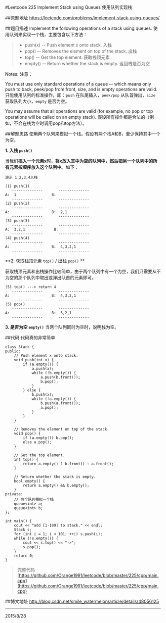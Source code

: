 #Leetcode 225 Implement Stack using Queues 使用队列实现栈

##原题地址
https://leetcode.com/problems/implement-stack-using-queues/

##题目描述
Implement the following operations of a stack using queues.
使用队列来实现一个栈，主要包含以下方法：

> - push(x) -- Push element x onto stack. 入栈
> - pop() -- Removes the element on top of the stack. 出栈
> - top() -- Get the top element. 获取栈顶元素
> - empty() -- Return whether the stack is empty. 返回栈是否为空

Notes:
注意：

You must use only standard operations of a queue -- which means only push to back, peek/pop from front, size, and is empty operations are valid.
只能使用队列的标准操作，即：`push` 在队尾插入，`peek/pop` 从队首弹出，`size` 获取队列大小，`empty` 是否为空。

You may assume that all operations are valid (for example, no pop or top operations will be called on an empty stack).
假设所有操作都是合法的（例如，不会在栈为空时调用pop和top方法）。

##解题思路
使用两个队列来模拟一个栈。假设有两个栈A和B，至少保持其中一个为空。

**1. 入栈 `push()`**

当我们**插入一个元素x时，将x放入其中为空的队列中，然后把另一个队列中的所有元素按顺序放入这个队列中**。如下：

    演示 1,2,3,4入栈

    (1) push(1)
       --------------       --------------
    A:  1                B:               
       --------------       --------------
    (2) push(2)
       --------------       --------------
    A:                   B:  2,1           
       --------------       --------------
    (3) push(3)
       --------------       --------------
    A:  3,2,1             B:                
       --------------       --------------
    (4) push(4)
       --------------       --------------
    A:                   B:  4,3,2,1               
       --------------       --------------

**2. 获取栈顶元素 `top()` / 出栈 `pop()` **

获取栈顶元素和出栈操作比较简单，由于两个队列中有一个为空，我们只需要从不为空的那个队列中取出或弹出队首的元素即可。

    (5) top() ---> return 4
       --------------       --------------
    A:                   B:  4,3,2,1               
       --------------       --------------
    (5) pop()
       --------------       --------------
    A:                   B:  3,2,1               
       --------------       --------------

**3. 是否为空 `empty()`**
当两个队列同时为空时，说明栈为空。

##代码
代码真的非常简单

```
class Stack {
public:
    // Push element x onto stack.
    void push(int x) {
        if (a.empty()) {
            a.push(x);
            while (!b.empty()) {
                a.push(b.front());
                b.pop();
            }
        } else {
            b.push(x);
            while (!a.empty()) {
                b.push(a.front());
                a.pop();
            }
        }
    }
    
    // Removes the element on top of the stack.
    void pop() {
        if (a.empty()) b.pop();
        else a.pop();
    }
    
    // Get the top element.
    int top() {
        return a.empty() ? b.front() : a.front();
    }

    // Return whether the stack is empty.
    bool empty() {
        return a.empty() && b.empty();
    }
private:
    // 两个队列模拟一个栈
    queue<int> a;
    queue<int> b;
};

int main() {
    cout << "add [1-100] to stack." << endl;
    Stack s;
    for (int i = 1; i < 101; ++i) s.push(i);
    while (!s.empty()) {
        cout << s.top() << "->";
        s.pop();
    }
    return 0;
}
```

> 完整代码 [https://github.com/Orange1991/leetcode/blob/master/225/cpp/main.cpp](https://github.com/Orange1991/leetcode/blob/master/225/cpp/main.cpp)

##博文地址
http://blog.csdn.net/smile_watermelon/article/details/48056125

---
2015/8/28
